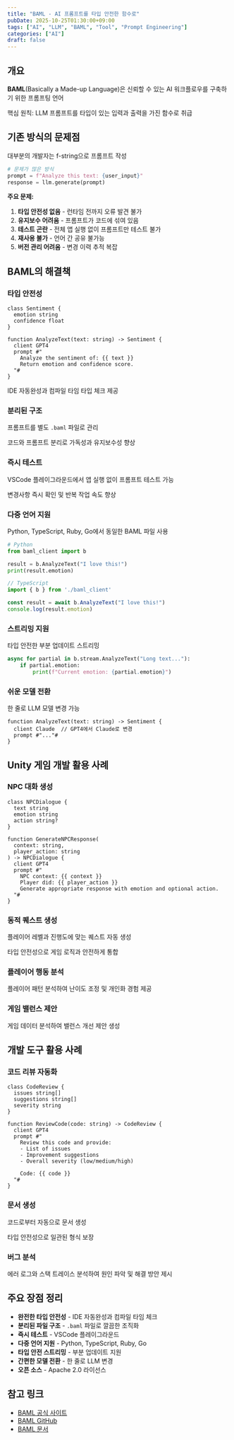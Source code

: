 ```yaml
---
title: "BAML - AI 프롬프트를 타입 안전한 함수로"
pubDate: 2025-10-25T01:30:00+09:00
tags: ["AI", "LLM", "BAML", "Tool", "Prompt Engineering"]
categories: ["AI"]
draft: false
---
```


## 개요

**BAML**(Basically a Made-up Language)은 신뢰할 수 있는 AI 워크플로우를 구축하기 위한 프롬프팅 언어

핵심 원칙: LLM 프롬프트를 타입이 있는 입력과 출력을 가진 함수로 취급

## 기존 방식의 문제점

대부분의 개발자는 f-string으로 프롬프트 작성

```python
# 문제가 많은 방식
prompt = f"Analyze this text: {user_input}"
response = llm.generate(prompt)
```

**주요 문제:**

1. **타입 안전성 없음** - 런타임 전까지 오류 발견 불가
2. **유지보수 어려움** - 프롬프트가 코드에 섞여 있음
3. **테스트 곤란** - 전체 앱 실행 없이 프롬프트만 테스트 불가
4. **재사용 불가** - 언어 간 공유 불가능
5. **버전 관리 어려움** - 변경 이력 추적 복잡

## BAML의 해결책

### 타입 안전성

```baml
class Sentiment {
  emotion string
  confidence float
}

function AnalyzeText(text: string) -> Sentiment {
  client GPT4
  prompt #"
    Analyze the sentiment of: {{ text }}
    Return emotion and confidence score.
  "#
}
```

IDE 자동완성과 컴파일 타임 타입 체크 제공

### 분리된 구조

프롬프트를 별도 `.baml` 파일로 관리

코드와 프롬프트 분리로 가독성과 유지보수성 향상

### 즉시 테스트

VSCode 플레이그라운드에서 앱 실행 없이 프롬프트 테스트 가능

변경사항 즉시 확인 및 반복 작업 속도 향상

### 다중 언어 지원

Python, TypeScript, Ruby, Go에서 동일한 BAML 파일 사용

```python
# Python
from baml_client import b

result = b.AnalyzeText("I love this!")
print(result.emotion)
```

```typescript
// TypeScript
import { b } from './baml_client'

const result = await b.AnalyzeText("I love this!")
console.log(result.emotion)
```

### 스트리밍 지원

타입 안전한 부분 업데이트 스트리밍

```python
async for partial in b.stream.AnalyzeText("Long text..."):
    if partial.emotion:
        print(f"Current emotion: {partial.emotion}")
```

### 쉬운 모델 전환

한 줄로 LLM 모델 변경 가능

```baml
function AnalyzeText(text: string) -> Sentiment {
  client Claude  // GPT4에서 Claude로 변경
  prompt #"..."#
}
```

## Unity 게임 개발 활용 사례

### NPC 대화 생성

```baml
class NPCDialogue {
  text string
  emotion string
  action string?
}

function GenerateNPCResponse(
  context: string,
  player_action: string
) -> NPCDialogue {
  client GPT4
  prompt #"
    NPC context: {{ context }}
    Player did: {{ player_action }}
    Generate appropriate response with emotion and optional action.
  "#
}
```

### 동적 퀘스트 생성

플레이어 레벨과 진행도에 맞는 퀘스트 자동 생성

타입 안전성으로 게임 로직과 안전하게 통합

### 플레이어 행동 분석

플레이어 패턴 분석하여 난이도 조정 및 개인화 경험 제공

### 게임 밸런스 제안

게임 데이터 분석하여 밸런스 개선 제안 생성

## 개발 도구 활용 사례

### 코드 리뷰 자동화

```baml
class CodeReview {
  issues string[]
  suggestions string[]
  severity string
}

function ReviewCode(code: string) -> CodeReview {
  client GPT4
  prompt #"
    Review this code and provide:
    - List of issues
    - Improvement suggestions
    - Overall severity (low/medium/high)

    Code: {{ code }}
  "#
}
```

### 문서 생성

코드로부터 자동으로 문서 생성

타입 안전성으로 일관된 형식 보장

### 버그 분석

에러 로그와 스택 트레이스 분석하여 원인 파악 및 해결 방안 제시

## 주요 장점 정리

- **완전한 타입 안전성** - IDE 자동완성과 컴파일 타임 체크
- **분리된 파일 구조** - `.baml` 파일로 깔끔한 조직화
- **즉시 테스트** - VSCode 플레이그라운드
- **다중 언어 지원** - Python, TypeScript, Ruby, Go
- **타입 안전 스트리밍** - 부분 업데이트 지원
- **간편한 모델 전환** - 한 줄로 LLM 변경
- **오픈 소스** - Apache 2.0 라이선스

## 참고 링크

- [BAML 공식 사이트](https://www.boundaryml.com/)
- [BAML GitHub](https://github.com/BoundaryML/baml)
- [BAML 문서](https://docs.boundaryml.com/)
